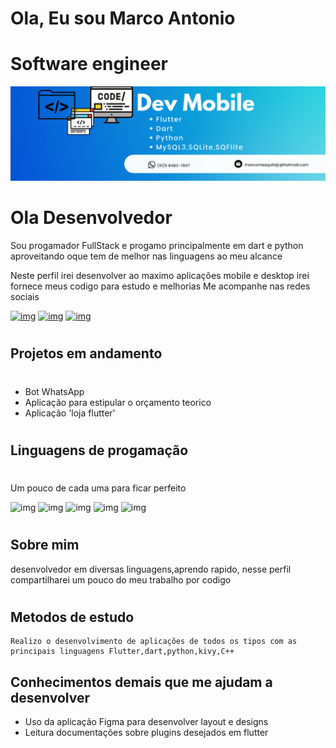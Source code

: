 # Ola, Eu sou Marco Antonio

# Software engineer 
![img](https://github.com/marco0antonio0/marco0antonio0/blob/main/imagens/img_page.png?raw=true
)

# 
# Ola Desenvolvedor 

Sou progamador FullStack e progamo principalmente em dart e python aproveitando oque tem de melhor nas linguagens ao meu alcance

Neste perfil irei desenvolver ao maximo aplicações mobile e desktop
irei fornece meus codigo para estudo e melhorias
Me acompanhe nas redes sociais


[![img](https://img.shields.io/badge/Instagram-E4405F?style=for-the-badge&logo=instagram&logoColor=white
)](https://www.instagram.com/marco0antonio_/)
[![img](https://img.shields.io/badge/LinkedIn-0077B5?style=for-the-badge&logo=linkedin&logoColor=white
)](https://www.linkedin.com/in/marco-antonio-aa3024233/)
[![img](https://img.shields.io/badge/WhatsApp-25D366?style=for-the-badge&logo=whatsapp&logoColor=white
)](https://api.whatsapp.com/send?phone=5591984837847)
#
## Projetos em andamento
#         

* Bot WhatsApp
* Aplicação para estipular o orçamento teorico
* Aplicação 'loja flutter'

#         
##  Linguagens de progamação
#
Um pouco de cada uma para ficar perfeito

![img](https://img.shields.io/badge/Python-3776AB?style=for-the-badge&logo=python&logoColor=white
)
![img](https://img.shields.io/badge/Flutter-02569B?style=for-the-badge&logo=flutter&logoColor=white
)
![img](https://img.shields.io/badge/Dart-0175C2?style=for-the-badge&logo=dart&logoColor=white
)
![img](https://img.shields.io/badge/C%2B%2B-00599C?style=for-the-badge&logo=c%2B%2B&logoColor=white
)
![img](https://img.shields.io/badge/SQLite-07405E?style=for-the-badge&logo=sqlite&logoColor=white
)
#
## Sobre mim
desenvolvedor em diversas linguagens,aprendo rapido, nesse perfil compartilharei um pouco do meu trabalho por codigo 
#

## Metodos de estudo 
    Realizo o desenvolvimento de aplicações de todos os tipos com as principais linguagens Flutter,dart,python,kivy,C++
     

##  Conhecimentos demais que me ajudam a desenvolver

*    Uso da aplicação Figma para desenvolver layout e designs  
*    Leitura documentações sobre plugins desejados  em flutter 

